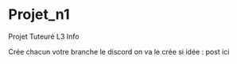 # Projet_n1
Projet Tuteuré L3 Info


Crée chacun votre branche 
le discord on va le crée 
si idée : post ici
